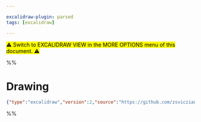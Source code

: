 ```yaml
---

excalidraw-plugin: parsed
tags: [excalidraw]

---
```

<mark>⚠  Switch to EXCALIDRAW VIEW in the MORE OPTIONS menu of this document. ⚠</mark>


%%
# Drawing
```json
{"type":"excalidraw","version":2,"source":"https://github.com/zsviczian/obsidian-excalidraw-plugin/releases/tag/2.0.10","elements":[],"appState":{"gridSize":null,"viewBackgroundColor":"#ffffff"}}
```
%%